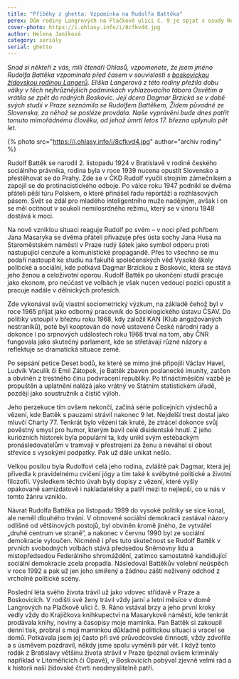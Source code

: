 ```yaml
---
title: "Příběhy z ghetta: Vzpomínka na Rudolfa Battěka"
perex: Dům rodiny Langrových na Plačkově ulici č. 9 je spjat s osudy Rudolfa Battěka, účastníka protinacistického odboje, soustružníka, čističe výloh i polistopadového předsedy Sněmovny lidu a místopředsedy Federálního shromáždění.
cover-photo: https://i.ohlasy.info/i/8cfkvd4.jpg
author: Helena Janíková
category: seriály
serial: ghetto
---
```


*Snad si někteří z vás, milí čtenáři Ohlasů, vzpomenete, že jsem jméno Rudolfa Battěka vzpomínala před časem v souvislosti s [boskovickou židovskou rodinou Langerů](http://www.ohlasy.info/clanky/2016/05/langerovi-z-ghetta.html). Eliška Langerová z této rodiny přežila dobu války v těch nejhrůznějších podmínkách vyhlazovacího tábora Osvětim a vrátila se zpět do rodných Boskovic. Její dcera Dagmar Brzická se v době svých studií v Praze seznámila se Rudolfem Battěkem, Židem původně ze Slovenska, za něhož se posléze provdala. Naše vyprávění bude dnes patřit tomuto mimořádnému člověku, od jehož úmrtí letos 17. března uplynulo pět let.*

{% photo src="https://i.ohlasy.info/i/8cfkvd4.jpg" author="archiv rodiny" %}

Rudolf Battěk se narodil 2. listopadu 1924 v Bratislavě v rodině českého sociálního právníka, rodina byla v roce 1939 nucena opustit Slovensko a přestěhovat se do Prahy. Zde se v ČKD Rudolf vyučil strojním zámečníkem a zapojil se do protinacistického odboje. Po válce roku 1947 podnikl se dvěma přáteli pěší túru Polskem, o které přinášel řadu reportáží a rozhlasových pásem. Svět se zdál pro mladého inteligentního muže nadějným, avšak i on se měl ocitnout v soukolí nemilosrdného režimu, který se v únoru 1948 dostává k moci.

Na nově vzniklou situaci reaguje Rudolf po svém – v noci před pohřbem Jana Masaryka se dvěma přáteli přivazuje přes ústa sochy Jana Husa na Staroměstském náměstí v Praze rudý šátek jako symbol odporu proti nastupující cenzuře a komunistické propagandě. Přes to všechno se mu podaří nastoupit ke studiu na fakultě společenských věd Vysoké školy politické a sociální, kde potkává Dagmar Brzickou z Boskovic, která se stává jeho ženou a celoživotní oporou. Rudolf Battěk po ukončení studií pracuje jako ekonom, pro neúčast ve volbách je však nucen vedoucí pozici opustit a pracuje nadále v dělnických profesích.

Zde vykonával svůj vlastní sociometrický výzkum, na základě čehož byl v roce 1965 přijat jako odborný pracovník do Sociologického ústavu ČSAV. Do politiky vstoupil v březnu roku 1968, kdy založil KAN (Klub angažovaných nestraníků), poté byl kooptován do nově ustavené České národní rady a dokonce i po srpnových událostech roku 1968 trval na tom, aby ČNR fungovala jako skutečný parlament, kde se střetávají různé názory a reflektuje se dramatická situace země. 

Po sepsání petice Deset bodů, ke které se mimo jiné připojili Václav Havel, Ludvík Vaculík či Emil Zátopek, je Battěk zbaven poslanecké imunity, zatčen a obviněn z trestného činu podvracení republiky. Po třináctiměsíční vazbě je propuštěn a uplatnění nalézá jako vrátný ve Státním statistickém úřadě, později jako soustružník a čistič výloh.

Jeho perzekuce tím ovšem nekončí, začíná série policejních výslechů a vězení, kde Battěk s pauzami strávil nakonec 9 let. Nejdelší trest dostal jako mluvčí Charty 77. Tenkrát bylo vězení tak kruté, že ztrácel dokonce svůj pověstný smysl pro humor, kterým bavil celé disidentské hnutí. Z jeho kuriózních historek byla populární ta, kdy unikl svým estébáckým pronásledovatelům v tramvaji v přestrojení za ženu a neváhal si obout střevíce s vysokými podpatky. Pak už dále unikat nešlo.

Velkou posilou byla Rudolfovi celá jeho rodina, zvláště pak Dagmar, která jej přivedla k pravidelnému cvičení jógy a tím také k svébytné politické a životní filozofii. Výsledkem těchto úvah byly dopisy z vězení, které vyšly opakovaně samizdatově i nakladatelsky a patří mezi to nejlepší, co u nás v tomto žánru vzniklo.

Návrat Rudolfa Battěka po listopadu 1989 do vysoké politiky se sice konal, ale neměl dlouhého trvání. V obnovené sociální demokracii zastával názory odlišné od většinových postojů, byl obviněn kromě jiného, že vytvářel „druhé centrum ve straně“, a nakonec v červnu 1990 byl ze sociální demokracie vyloučen. Nicméně i přes tuto skutečnost se Rudolf Battěk v prvních svobodných volbách stává předsedou Sněmovny lidu a místopředsedou Federálního shromáždění, zatímco samostatně kandidující sociální demokracie zcela propadla. Následoval Battěkův volební neúspěch v roce 1992 a pak už jen jeho smířený a žádnou záští neživený odchod z vrcholné politické scény. 

Poslední léta svého života trávil už jako vdovec střídavě v Praze a Boskovicích. V rodišti své ženy trávil vždy jarní a letní měsíce v domě Langrových na Plačkově ulici č. 9. Ráno vstával brzy a jeho první kroky vedly vždy do Krajíčkova knihkupectví na Masarykově náměstí, kde tenkrát prodávala knihy, noviny a časopisy moje maminka. Pan Battěk si zakoupil denní tisk, probral s mojí maminkou důkladně politickou situaci a vracel se domů. Potkávala jsem jej často při své průvodcovské činnosti, vždy zdvořile a s úsměvem pozdravil, někdy jsme spolu vyměnili pár vět. I když tento rodák z Bratislavy většinu života strávil v Praze (poznal ovšem kriminály například v Litoměřicích či Opavě), v Boskovicích pobýval zjevně velmi rád a k historii naší židovské čtvrti neodmyslitelně patří.
